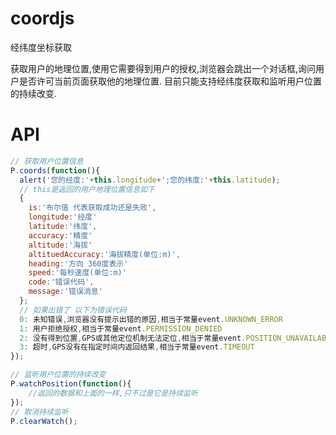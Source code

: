 # coordjs
经纬度坐标获取

获取用户的地理位置,使用它需要得到用户的授权,浏览器会跳出一个对话框,询问用户是否许可当前页面获取他的地理位置.
目前只能支持经纬度获取和监听用户位置的持续改变.

# API

```javascript
// 获取用户位置信息
P.coords(function(){
  alert('您的经度:'+this.longitude+';您的纬度:'+this.latitude);
  // this是返回的用户地理位置信息如下
  {
    is:'布尔值 代表获取成功还是失败',
    longitude:'经度'
    latitude:'纬度',
    accuracy:'精度'    
    altitude:'海拔'
    altituedAccuracy:'海拔精度(单位:m)',
    heading:'方向 360度表示'
    speed:'每秒速度(单位:m)'
    code:'错误代码',
    message:'错误消息'
  };
  // 如果出错了 以下为错误代码
  0: 未知错误,浏览器没有提示出错的原因,相当于常量event.UNKNOWN_ERROR
  1: 用户拒绝授权,相当于常量event.PERMISSION_DENIED
  2: 没有得到位置,GPS或其他定位机制无法定位,相当于常量event.POSITION_UNAVAILABLE
  3: 超时,GPS没有在指定时间内返回结果,相当于常量event.TIMEOUT
});

// 监听用户位置的持续改变
P.watchPosition(function(){
	//返回的数据和上面的一样,只不过是它是持续监听
});
// 取消持续监听
P.clearWatch();
```
